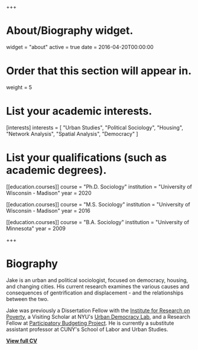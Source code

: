 +++
# About/Biography widget.
widget = "about"
active = true
date = 2016-04-20T00:00:00

# Order that this section will appear in.
weight = 5

# List your academic interests.
[interests]
  interests = [
    "Urban Studies",
    "Political Sociology",
    "Housing",
    "Network Analysis",
    "Spatial Analysis",
    "Democracy"
  ]

# List your qualifications (such as academic degrees).

[[education.courses]]
  course = "Ph.D. Sociology"
  institution = "University of Wisconsin - Madison"
  year = 2020

[[education.courses]]
  course = "M.S. Sociology"
  institution = "University of Wisconsin - Madison"
  year = 2016

[[education.courses]]
  course = "B.A. Sociology"
  institution = "University of Minnesota"
  year = 2009
 
+++

# Biography

Jake is an urban and political sociologist, focused on democracy, housing, and changing cities. His current research examines the various causes and consequences of gentrification and displacement - and the relationships between the two.

Jake was previously a Dissertation Fellow with the [Institute for Research on Poverty](https://www.irp.wisc.edu/training/ph-d-student-research-fellowships/), a Visiting Scholar at NYU's [Urban Democracy Lab](http://urbandemos.nyu.edu/), and a Research Fellow at [Participatory Budgeting Project](http://participatorybudgeting.org/). He is currently a substitute assistant professor at CUNY's School of Labor and Urban Studies.

 

**[View full CV](/files/CarlsonCV.pdf)**